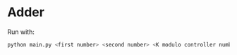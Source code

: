 # Adder

Run with: 
```bash
python main.py <first number> <second number> <K modulo controller number> 
```

